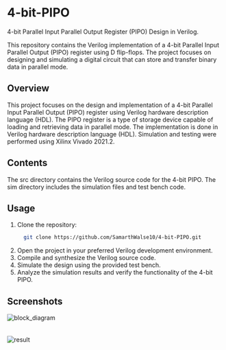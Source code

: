 # 4-bit-PIPO
4-bit Parallel Input Parallel Output Register (PIPO) Design in Verilog.     

This repository contains the Verilog implementation of a 4-bit Parallel Input Parallel Output (PIPO) register using D flip-flops. The project focuses on designing and simulating a digital circuit that can store and transfer binary data in parallel mode.
## Overview
This project focuses on the design and implementation of a 4-bit Parallel Input Parallel Output (PIPO) register using Verilog hardware description language (HDL). The PIPO register is a type of storage device capable of loading and retrieving data in parallel mode.
The implementation is done in Verilog hardware description language (HDL).
Simulation and testing were performed using Xilinx Vivado 2021.2.
## Contents
The src directory contains the Verilog source code for the 4-bit PIPO.
The sim directory includes the simulation files and test bench code.
## Usage
1. Clone the repository: 
    ```bash
      git clone https://github.com/SamarthWalse10/4-bit-PIPO.git
2. Open the project in your preferred Verilog development environment.
3. Compile and synthesize the Verilog source code.
4. Simulate the design using the provided test bench.
5. Analyze the simulation results and verify the functionality of the 4-bit PIPO.
## Screenshots
![block_diagram](https://github.com/SamarthWalse10/4-bit-PIPO/assets/125689593/38f7e64e-2839-4e10-afc8-da11f9b6fa77)
<br/><br/><br/>
![result](https://github.com/SamarthWalse10/4-bit-PIPO/assets/125689593/4acc878a-2722-4410-b23d-c0ecb2719272)
